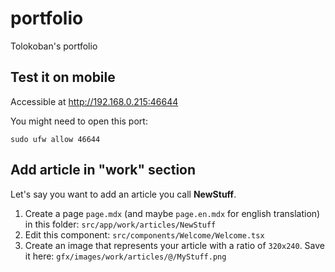 # portfolio

Tolokoban's portfolio

## Test it on mobile

Accessible at <http://192.168.0.215:46644>

You might need to open this port:

```
sudo ufw allow 46644
```

## Add article in "work" section

Let's say you want to add an article you call **NewStuff**.

1. Create a page `page.mdx` (and maybe `page.en.mdx` for english translation)
in this folder: `src/app/work/articles/NewStuff`
2. Edit this component: `src/components/Welcome/Welcome.tsx`
3. Create an image that represents your article with a ratio
of `320x240`. Save it here: `gfx/images/work/articles/@/MyStuff.png`
